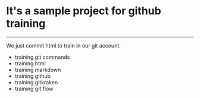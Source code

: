 # It's a sample project for github training

-----------------------------------------------

We just commit html to train in our git account.

- training git commands
- training html
- training markdown
- training github
- training gitkraken
- training git flow
